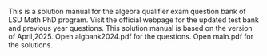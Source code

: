 This is a solution manual for the algebra qualifier exam question bank of LSU Math PhD program. Visit the official webpage for the updated test bank and previous year questions. This solution manual is based on the version of April,2025. 
Open algbank2024.pdf for the questions.
Open main.pdf for the solutions.
